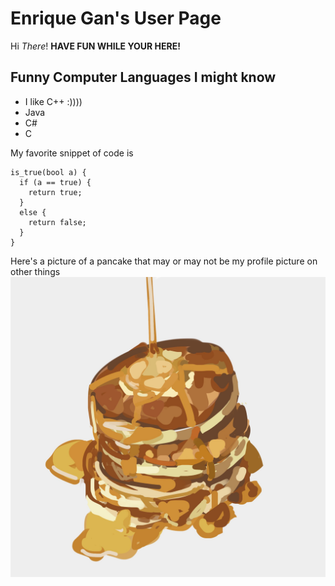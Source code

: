 # Enrique Gan's User Page 
Hi *There*!
**HAVE FUN WHILE YOUR HERE!**

## Funny Computer Languages I might know
* I like C++ :))))
* Java
* C#
* C

My favorite snippet of code is
```
is_true(bool a) {
  if (a == true) {
    return true;
  }
  else {
    return false;
  }
}

```

Here's a picture of a pancake that may or may not be my profile picture on other things
![pancake](/panckace.jpeg)
